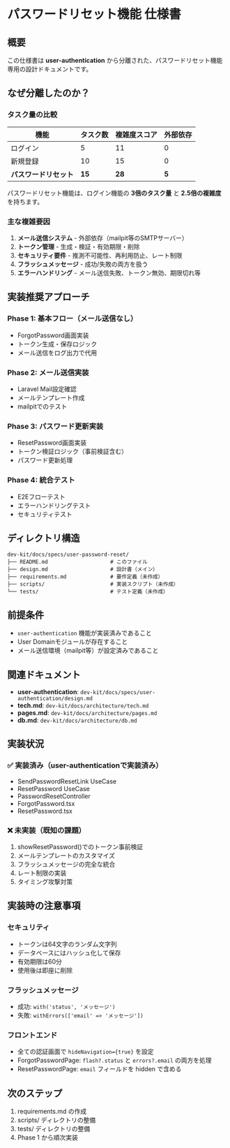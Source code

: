 # パスワードリセット機能 仕様書

## 概要

この仕様書は **user-authentication** から分離された、パスワードリセット機能専用の設計ドキュメントです。

## なぜ分離したのか？

### タスク量の比較

| 機能 | タスク数 | 複雑度スコア | 外部依存 |
|-----|---------|------------|----------|
| ログイン | 5 | 11 | 0 |
| 新規登録 | 10 | 15 | 0 |
| **パスワードリセット** | **15** | **28** | **5** |

パスワードリセット機能は、ログイン機能の **3倍のタスク量** と **2.5倍の複雑度** を持ちます。

### 主な複雑要因

1. **メール送信システム** - 外部依存（mailpit等のSMTPサーバー）
2. **トークン管理** - 生成・検証・有効期限・削除
3. **セキュリティ要件** - 推測不可能性、再利用防止、レート制限
4. **フラッシュメッセージ** - 成功/失敗の両方を扱う
5. **エラーハンドリング** - メール送信失敗、トークン無効、期限切れ等

## 実装推奨アプローチ

### Phase 1: 基本フロー（メール送信なし）
- ForgotPassword画面実装
- トークン生成・保存ロジック
- メール送信をログ出力で代用

### Phase 2: メール送信実装
- Laravel Mail設定確認
- メールテンプレート作成
- mailpitでのテスト

### Phase 3: パスワード更新実装
- ResetPassword画面実装
- トークン検証ロジック（事前検証含む）
- パスワード更新処理

### Phase 4: 統合テスト
- E2Eフローテスト
- エラーハンドリングテスト
- セキュリティテスト

## ディレクトリ構造

```
dev-kit/docs/specs/user-password-reset/
├── README.md                    # このファイル
├── design.md                    # 設計書（メイン）
├── requirements.md              # 要件定義（未作成）
├── scripts/                     # 実装スクリプト（未作成）
└── tests/                       # テスト定義（未作成）
```

## 前提条件

- `user-authentication` 機能が実装済みであること
- User Domainモジュールが存在すること
- メール送信環境（mailpit等）が設定済みであること

## 関連ドキュメント

- **user-authentication**: `dev-kit/docs/specs/user-authentication/design.md`
- **tech.md**: `dev-kit/docs/architecture/tech.md`
- **pages.md**: `dev-kit/docs/architecture/pages.md`
- **db.md**: `dev-kit/docs/architecture/db.md`

## 実装状況

### ✅ 実装済み（user-authenticationで実装済み）

- SendPasswordResetLink UseCase
- ResetPassword UseCase
- PasswordResetController
- ForgotPassword.tsx
- ResetPassword.tsx

### ❌ 未実装（既知の課題）

1. showResetPassword()でのトークン事前検証
2. メールテンプレートのカスタマイズ
3. フラッシュメッセージの完全な統合
4. レート制限の実装
5. タイミング攻撃対策

## 実装時の注意事項

### セキュリティ
- トークンは64文字のランダム文字列
- データベースにはハッシュ化して保存
- 有効期限は60分
- 使用後は即座に削除

### フラッシュメッセージ
- 成功: `with('status', 'メッセージ')`
- 失敗: `withErrors(['email' => 'メッセージ'])`

### フロントエンド
- 全ての認証画面で `hideNavigation={true}` を設定
- ForgotPasswordPage: `flash?.status` と `errors?.email` の両方を処理
- ResetPasswordPage: `email` フィールドを hidden で含める

## 次のステップ

1. requirements.md の作成
2. scripts/ ディレクトリの整備
3. tests/ ディレクトリの整備
4. Phase 1 から順次実装
